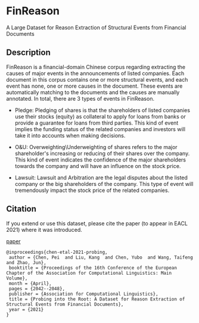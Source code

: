 # FinReason

A Large Dataset for Reason Extraction of Structural Events from Financial Documents


## Description

FinReason is a financial-domain Chinese corpus regarding extracting the causes of major
events in the announcements of listed companies. Each document in this corpus contains one or more structural events, and each event has none, one or more causes in the document. These events are automatically matching to the documents and the causes are manually annotated. In total, there are 3 types of events in FinReason. 

* Pledge: Pledging of shares is that the shareholders of listed companies use their stocks
(equity) as collateral to apply for loans from banks or provide a guarantee for loans from third parties. This kind of event implies the funding status of the related companies and investors will take it into accounts when making decisions. 

* O&U: Overweighting\Underweighting of shares refers to the major shareholder's increasing
or reducing of their shares over the company. This kind of event indicates the confidence of the major shareholders towards the company and will have an influence on the stock price. 

* Lawsuit: Lawsuit and Arbitration are the legal disputes about the listed company or the big
shareholders of the company. This type of event will tremendously impact the stock price of the related companies.


## Citation

If you extend or use this dataset, please cite the paper (to appear in EACL 2021) where it was introduced.

[paper](https://www.aclweb.org/anthology/2021.eacl-main.175.pdf) 
```text
@inproceedings{chen-etal-2021-probing,
 author = {Chen, Pei  and Liu, Kang  and Chen, Yubo  and Wang, Taifeng  and Zhao, Jun},
 booktitle = {Proceedings of the 16th Conference of the European Chapter of the Association for Computational Linguistics: Main Volume},
 month = {April},
 pages = {2042--2048},
 publisher = {Association for Computational Linguistics},
 title = {Probing into the Root: A Dataset for Reason Extraction of Structural Events from Financial Documents},
 year = {2021}
}
```


